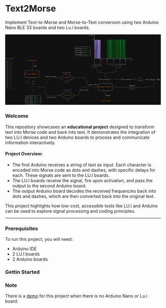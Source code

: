 # Text2Morse

Implement Text-to-Morse and Morse-to-Text conversion using two Arduino Nano BLE 33 boards and two Lu.i boards.

![Architecture](figures/graph.png)

### Welcome

This repository showcases an **educational project** designed to transform text into Morse code and back into text. It demonstrates the integration of two LU.I devices and two Arduino boards to process and communicate information interactively.

#### Project Overview:
- The first Arduino receives a string of text as input. Each character is encoded into Morse code as dots and dashes, with specific delays for each. These signals are sent to the LU.I boards.
- The LU.I boards receive the signal, fire upon activation, and pass the output to the second Arduino board.
- The output Arduino board decodes the received frequencies back into dots and dashes, which are then converted back into the original text.

This project highlights how low-cost, accessible tools like LU.I and Arduino can be used to explore signal processing and coding principles.

---

### Prerequisites  

To run this project, you will need:  
- Arduino IDE  
- 2 LU.I boards  
- 2 Arduino boards  

### Gettin Started

### Note

There is a [demo](https://chubetho.github.io/Text2MorseWeb/) for this project when there is no Arduino Nano or Lu.i board.
